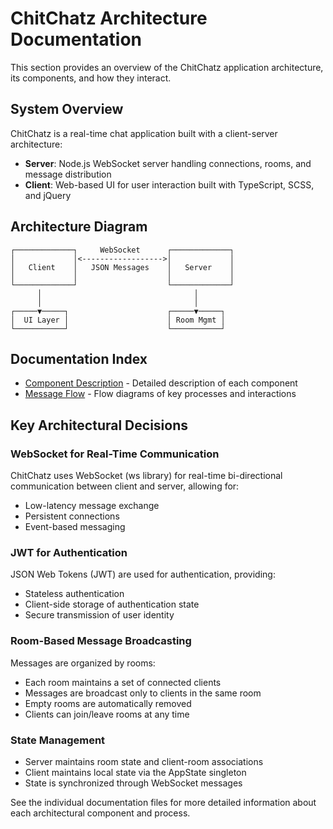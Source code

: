 # ChitChatz Architecture Documentation

This section provides an overview of the ChitChatz application architecture, its components, and how they interact.

## System Overview

ChitChatz is a real-time chat application built with a client-server architecture:

- **Server**: Node.js WebSocket server handling connections, rooms, and message distribution
- **Client**: Web-based UI for user interaction built with TypeScript, SCSS, and jQuery

## Architecture Diagram

```text
┌─────────────┐     WebSocket      ┌─────────────┐
│             │<------------------>│             │
│   Client    │   JSON Messages    │   Server    │
│             │                    │             │
└─────────────┘                    └─────────────┘
      │                                  │
      │                                  │
┌─────▼─────┐                      ┌─────▼─────┐
│  UI Layer │                      │ Room Mgmt │
└───────────┘                      └───────────┘
```

## Documentation Index

- [Component Description](components.md) - Detailed description of each component
- [Message Flow](flow.md) - Flow diagrams of key processes and interactions

## Key Architectural Decisions

### WebSocket for Real-Time Communication

ChitChatz uses WebSocket (ws library) for real-time bi-directional communication between client and server, allowing for:

- Low-latency message exchange
- Persistent connections
- Event-based messaging

### JWT for Authentication

JSON Web Tokens (JWT) are used for authentication, providing:

- Stateless authentication
- Client-side storage of authentication state
- Secure transmission of user identity

### Room-Based Message Broadcasting

Messages are organized by rooms:

- Each room maintains a set of connected clients
- Messages are broadcast only to clients in the same room
- Empty rooms are automatically removed
- Clients can join/leave rooms at any time

### State Management

- Server maintains room state and client-room associations
- Client maintains local state via the AppState singleton
- State is synchronized through WebSocket messages

See the individual documentation files for more detailed information about each architectural component and process.
